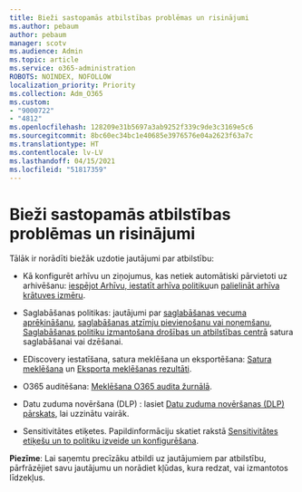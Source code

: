 ```yaml
---
title: Bieži sastopamās atbilstības problēmas un risinājumi
ms.author: pebaum
author: pebaum
manager: scotv
ms.audience: Admin
ms.topic: article
ms.service: o365-administration
ROBOTS: NOINDEX, NOFOLLOW
localization_priority: Priority
ms.collection: Adm_O365
ms.custom:
- "9000722"
- "4812"
ms.openlocfilehash: 128209e31b5697a3ab9252f339c9de3c3169e5c6
ms.sourcegitcommit: 8bc60ec34bc1e40685e3976576e04a2623f63a7c
ms.translationtype: HT
ms.contentlocale: lv-LV
ms.lasthandoff: 04/15/2021
ms.locfileid: "51817359"
---
```

# <a name="compliance-common-issues-and-resolutions"></a>Bieži sastopamās atbilstības problēmas un risinājumi

Tālāk ir norādīti biežāk uzdotie jautājumi par atbilstību:

- Kā konfigurēt arhīvu un ziņojumus, kas netiek automātiski pārvietoti uz arhivēšanu: [iespējot Arhīvu, iestatīt arhīva politiku](https://docs.microsoft.com/microsoft-365/compliance/enable-archive-mailboxes?view=o365-worldwide)un [palielināt arhīva krātuves izmēru](https://docs.microsoft.com/microsoft-365/compliance/enable-unlimited-archiving?view=o365-worldwide).

- Saglabāšanas politikas: jautājumi par [saglabāšanas vecuma aprēķināšanu](https://docs.microsoft.com/exchange/security-and-compliance/messaging-records-management/retention-age), [saglabāšanas atzīmju pievienošanu vai noņemšanu](https://docs.microsoft.com/exchange/security-and-compliance/messaging-records-management/add-or-remove-retention-tags), [Saglabāšanas politiku izmantošana drošības un atbilstības centrā](https://docs.microsoft.com/microsoft-365/compliance/retention-policies?view=o365-worldwide) satura saglabāšanai vai dzēšanai.

- EDiscovery iestatīšana, satura meklēšana un eksportēšana: [Satura meklēšana](https://docs.microsoft.com/microsoft-365/compliance/search-for-content?view=o365-worldwide) un [Eksporta meklēšanas rezultāti](https://docs.microsoft.com/microsoft-365/compliance/export-search-results?view=o365-worldwide).

- O365 auditēšana: [Meklēšana O365 audita žurnālā](https://docs.microsoft.com/microsoft-365/compliance/search-the-audit-log-in-security-and-compliance?view=o365-worldwide).

- Datu zuduma novēršana (DLP) : lasiet [Datu zuduma novēršanas (DLP) pārskats](https://docs.microsoft.com/microsoft-365/compliance/data-loss-prevention-policies?view=o365-worldwide), lai uzzinātu vairāk.
 
- Sensitivitātes etiķetes. Papildinformāciju skatiet rakstā [Sensitivitātes etiķešu un to politiku izveide un konfigurēšana](https://docs.microsoft.com/microsoft-365/compliance/create-sensitivity-labels).

**Piezīme**: Lai saņemtu precīzāku atbildi uz jautājumiem par atbilstību, pārfrāzējiet savu jautājumu un norādiet kļūdas, kura redzat, vai izmantotos līdzekļus.
